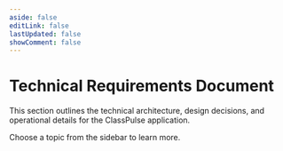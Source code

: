 ```yaml
---
aside: false
editLink: false
lastUpdated: false
showComment: false
---
```

# Technical Requirements Document

This section outlines the technical architecture, design decisions, and operational details for the ClassPulse application.

Choose a topic from the sidebar to learn more.
